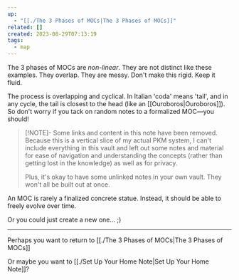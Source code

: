 ```yaml
---
up:
  - "[[./The 3 Phases of MOCs|The 3 Phases of MOCs]]"
related: []
created: 2023-08-29T07:13:19
tags:
  - map
---
```

The 3 phases of MOCs are *non-linear*. They are not distinct like these examples. They overlap. They are messy. Don't make this rigid. Keep it fluid.

The process is overlapping and cyclical. In Italian 'coda' means 'tail', and in any cycle, the tail is closest to the head (like an [[Ouroboros|Ouroboros]]). So don't worry if you tack on random notes to a formalized MOC—you should!

> [!NOTE]- Some links and content in this note have been removed.
> Because this is a vertical slice of my actual PKM system, I can't include everything in this vault and left out some notes and material for ease of navigation and understanding the concepts (rather than getting lost in the knowledge) as well as for privacy. 
>  
> Plus, it's okay to have some unlinked notes in your own vault. They won't all be built out at once.

An MOC is rarely a finalized concrete statue. Instead, it should be able to freely evolve over time.

Or you could just create a new one… ;)

---
Perhaps you want to return to [[./The 3 Phases of MOCs|The 3 Phases of MOCs]]

Or maybe you want to [[./Set Up Your Home Note|Set Up Your Home Note]]?